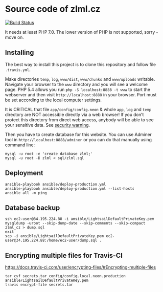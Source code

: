 Source code of zlml.cz
======================

[![Build Status](https://travis-ci.org/mrtnzlml/zlml.cz.svg?branch=master)](https://travis-ci.org/mrtnzlml/zlml.cz)

It needs at least PHP 7.0. The lower version of PHP is not supported, sorry - move on.

Installing
----------
The best way to install this project is to clone this repository and follow file `.travis.yml`.

Make directories `temp`, `log`, `www/dist`, `www/chunks` and `www/uploads` writable.
Navigate your browser to the `www` directory and you will see a welcome page.
PHP 5.4 allows you run `php -S localhost:8888 -t www` to start the webserver and
then visit `http://localhost:8888` in your browser.
Port must be set according to the local computer settings.

It is CRITICAL that file `app/config/config.neon` & whole `app`, `log`
and `temp` directory are NOT accessible directly via a web browser! If you
don't protect this directory from direct web access, anybody will be able to see
your sensitive data. See [security warning](http://nette.org/security-warning).

Then you have to create database for this website. You can use Adminer tool in
`http://localhost:8888/adminer` or you can do that manually using command line:

    mysql -u root -e 'create database zlml;'
    mysql -u root -D zlml < sql/zlml.sql

Deployment
----------

    ansible-playbook ansible/deploy-production.yml
    ansible-playbook ansible/deploy-production.yml --list-hosts
    ansible all -m ping

Database backup
---------------

    ssh ec2-user@34.195.224.88 -i ansible/LightsailDefaultPrivateKey.pem
    mysqldump -uroot --skip-dump-date --skip-comments --skip-compact zlml_cz > dump.sql
    exit
    scp -i ansible/LightsailDefaultPrivateKey.pem ec2-user@34.195.224.88:/home/ec2-user/dump.sql .

Encrypting multiple files for Travis-CI
---------------------------------------
https://docs.travis-ci.com/user/encrypting-files/#Encrypting-multiple-files

    tar cvf secrets.tar config/config.local.neon.production ansible/LightsailDefaultPrivateKey.pem
    travis encrypt-file secrets.tar
